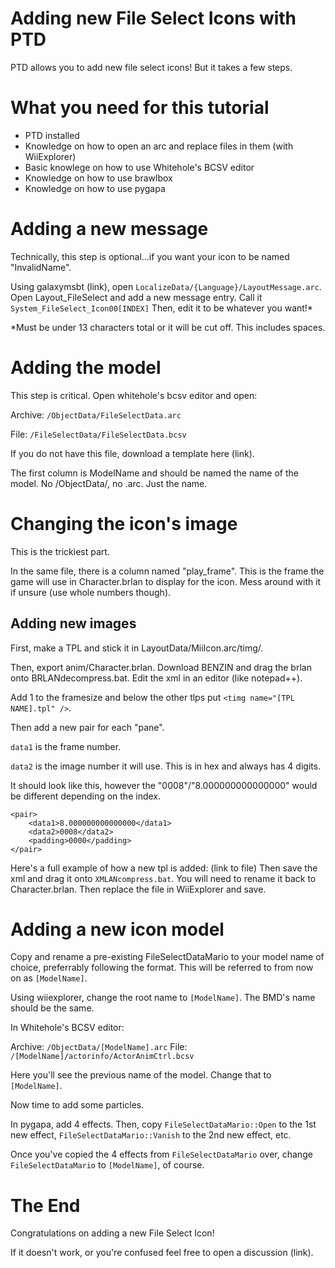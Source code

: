 # Adding new File Select Icons with PTD
PTD allows you to add new file select icons! But it takes a few steps.
# What you need for this tutorial
* PTD installed
* Knowledge on how to open an arc and replace files in them (with WiiExplorer)
* Basic knowlege on how to use Whitehole's BCSV editor
* Knowledge on how to use brawlbox
* Knowledge on how to use pygapa

# Adding a new message
Technically, this step is optional...if you want your icon to be named "InvalidName".

Using galaxymsbt (link), open `LocalizeData/{Language}/LayoutMessage.arc`. Open Layout_FileSelect and add a new message entry. Call it `System_FileSelect_Icon00[INDEX]` Then, edit it to be whatever you want!*

*Must be under 13 characters total or it will be cut off. This includes spaces.
# Adding the model
This step is critical. Open whitehole's bcsv editor and open:

Archive: `/ObjectData/FileSelectData.arc`

File: `/FileSelectData/FileSelectData.bcsv`

If you do not have this file, download a template here (link).

The first column is ModelName and should be named the name of the model. No /ObjectData/, no .arc. Just the name.
# Changing the icon's image

This is the trickiest part.

In the same file, there is a column named "play_frame". This is the frame the game will use in Character.brlan to display for the icon. Mess around with it if unsure (use whole numbers though).
## Adding new images
First, make a TPL and stick it in LayoutData/MiiIcon.arc/timg/.

Then, export anim/Character.brlan. Download BENZIN and drag the brlan onto BRLANdecompress.bat. Edit the xml in an editor (like notepad++).

Add 1 to the framesize and below the other tlps put `<timg name="[TPL NAME].tpl" />`.

Then add a new pair for each "pane".

`data1` is the frame number.

`data2` is the image number it will use. This is in hex and always has 4 digits. 

It should look like this, however the "0008"/"8.000000000000000" would be different depending on the index.

```
<pair>
	<data1>8.000000000000000</data1>
	<data2>0008</data2>
	<padding>0000</padding>
</pair>
```


Here's a full example of how a new tpl is added: (link to file)
Then save the xml and drag it onto `XMLANcompress.bat`. You will need to rename it back to Character.brlan. Then replace the file in WiiExplorer and save.
# Adding a new icon model
Copy and rename a pre-existing FileSelectDataMario to your model name of choice, preferrably following the format. This will be referred to from now on as `[ModelName]`.

Using wiiexplorer, change the root name to `[ModelName]`. The BMD's name should be the same.

In Whitehole's BCSV editor:

Archive: `/ObjectData/[ModelName].arc` File: `/[ModelName]/actorinfo/ActorAnimCtrl.bcsv`

Here you'll see the previous name of the model. Change that to `[ModelName]`.

Now time to add some particles.

In pygapa, add 4 effects. Then, copy `FileSelectDataMario::Open` to the 1st new effect, `FileSelectDataMario::Vanish` to the 2nd new effect, etc.

Once you've copied the 4 effects from `FileSelectDataMario` over, change `FileSelectDataMario` to `[ModelName]`, of course.


# The End
Congratulations on adding a new File Select Icon!

If it doesn't work, or you're confused feel free to open a discussion (link).
